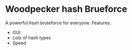 Woodpecker hash Brueforce
==========

A powerful hash bruteforce for everyone.
Features: 
  * GUI
  * Lots of hash types
  * Speed
